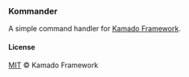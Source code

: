 ### Kommander

A simple command handler for [Kamado Framework](https://github.com/discord-kamado).

#### License

[MIT](/LICENSE) &copy; Kamado Framework
